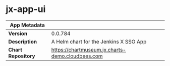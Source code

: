 # jx-app-ui

|App Metadata||
|---|---|
| **Version** | 0.0.784 |
| **Description** | A Helm chart for the Jenkins X SSO App |
| **Chart Repository** | https://chartmuseum.jx.charts-demo.cloudbees.com |
